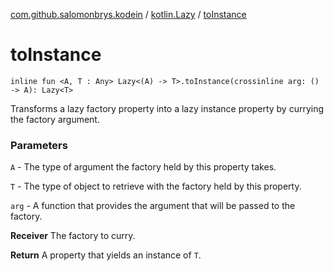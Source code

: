 [com.github.salomonbrys.kodein](../index.md) / [kotlin.Lazy](index.md) / [toInstance](.)

# toInstance

`inline fun <A, T : Any> Lazy<(A) -> T>.toInstance(crossinline arg: () -> A): Lazy<T>`

Transforms a lazy factory property into a lazy instance property by currying the factory argument.

### Parameters

`A` - The type of argument the factory held by this property takes.

`T` - The type of object to retrieve with the factory held by this property.

`arg` - A function that provides the argument that will be passed to the factory.

**Receiver**
The factory to curry.

**Return**
A property that yields an instance of `T`.

